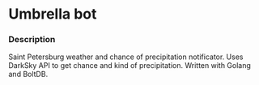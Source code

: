 # Umbrella bot

### Description

Saint Petersburg weather and chance of precipitation notificator. Uses DarkSky API to get chance and kind of precipitation. Written with Golang and BoltDB.

